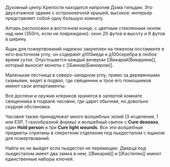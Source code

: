 Духовный центр Крепости находится напротив Дома гильдии. Это двухэтажное здание с остроконечной крышей, высокое: интерьер представляет собой одну большую комнату. 

Алтарь расположен в восточном конце, с цветным стеклянным окном над ним (350гп, если не повреждено): окно 20 футов в высоту и 8 футов в ширину.

Ящик для пожертвований надежно закреплен на тяжелом постаменте в юго-восточном углу; он содержит д100меди и д100серебра в любое время суток. 
Опустошается каждый вечером [[Викарий|Викарием]], который выносит монеты с [[Банкир|Банкиром]].

Маленькая лестница в северо-западном углу, прямо за деревянными скамьями,
ведет в подвал, где священник и трое его помощников  имеют свои аппартаменты.

Все доспехи и оружие клериков хранятся в запертой комнате священника в подвале часовни, где царит обычная, но довольно скудная обстановка.

Часовне также принадлежат много волшебных зелий (3 исцеления, 1 или ESP, 1 газообразной формы) и волшебный свиток с  **Cure desease**, один **Hold person** и три **Cure light wounds**. Все эти волшебные предметы спрятаны в секретном отделении под пьедесталом с ящиком для пожертвований. 

Найти их не выйдет если пьедестал не перемещен.  Дверца под пьедесталом имеет два замка в нем; [[Викарий]] и [[Кастелян]] имеют единственные наборы ключей.